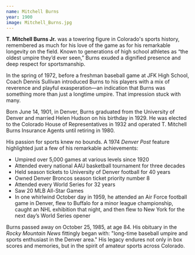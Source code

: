 ```yaml
---
name: Mitchell Burns
year: 1900
image: Mitchell_Burns.jpg
---
```


**T. Mitchell Burns Jr.** was a towering figure in Colorado's sports history, remembered as much for his love of the game as for his remarkable longevity on the field. Known to generations of high school athletes as “the oldest umpire they’d ever seen,” Burns exuded a dignified presence and deep respect for sportsmanship.

In the spring of 1972, before a freshman baseball game at JFK High School, Coach Dennis Sullivan introduced Burns to his players with a mix of reverence and playful exasperation—an indication that Burns was something more than just a longtime umpire. That impression stuck with many.

Born June 14, 1901, in Denver, Burns graduated from the University of Denver and married Helen Hudson on his birthday in 1929. He was elected to the Colorado House of Representatives in 1932 and operated T. Mitchell Burns Insurance Agents until retiring in 1980.

His passion for sports knew no bounds. A 1974 *Denver Post* feature highlighted just a few of his remarkable achievements:
- Umpired over 5,000 games at various levels since 1920
- Attended every national AAU basketball tournament for three decades
- Held season tickets to University of Denver football for 40 years
- Owned Denver Broncos season ticket priority number 8
- Attended every World Series for 32 years
- Saw 20 MLB All-Star Games
- In one whirlwind October day in 1959, he attended an Air Force football game in Denver, flew to Buffalo for a minor league championship, caught an NHL exhibition that night, and then flew to New York for the next day’s World Series opener

Burns passed away on October 25, 1985, at age 84. His obituary in the *Rocky Mountain News* fittingly began with: "long-time baseball umpire and sports enthusiast in the Denver area." His legacy endures not only in box scores and memories, but in the spirit of amateur sports across Colorado.